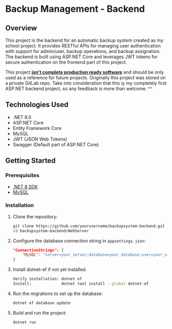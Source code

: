 # Backup Management - Backend

## Overview

This project is the backend for an automatic backup system created as my school project. It provides RESTful APIs for managing user authentication with support for admin/user, backup operations, and backup assignation. 
The backend is built using ASP.NET Core and leverages JWT tokens for secure authentication on the frontend part of this project.

This project <ins>**isn't complete production ready software**</ins> and should be only used as a reference for future projects. Originally this project was stored on a private GitLab repo.
Take into consideration that this iy my completely first ASP.NET backend project, so any feedback is more than welcome. ^^

## Technologies Used

- .NET 8.0
- ASP.NET Core
- Entity Framework Core
- MySQL
- JWT (JSON Web Tokens)
- Swagger (Default part of ASP.NET Core)

## Getting Started

### Prerequisites

- [.NET 8 SDK](https://dotnet.microsoft.com/download/dotnet/6.0)
- [MySQL](https://www.mysql.com/downloads/)

### Installation

1. Clone the repository:
    ```sh
    git clone https://github.com/yourusername/backupsystem-backend.git
    cd backupsystem-backend/WebServer
    ```

2. Configure the database connection string in `appsettings.json`:
    ```json
    "ConnectionStrings": {
        "MySQL": "server=your_server;database=your_database;user=your_user;password=your_password;charset=utf8;"
    }
    ```

3. Install dotnet-ef if not yet installed.
    ```sh
    Verify installation: dotnet ef
    Install:             dotnet tool install --global dotnet-ef
    ```

4. Run the migrations to set up the database:
    ```sh
    dotnet ef database update
    ```

5. Build and run the project:
    ```sh
    dotnet run
    ```
